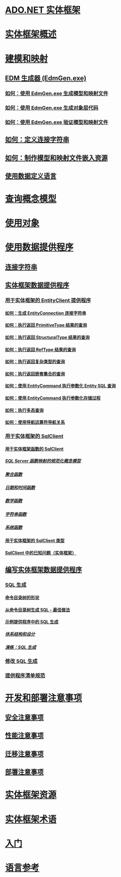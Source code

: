 # [ADO.NET 实体框架](index.md)
# [实体框架概述](overview.md)
# [建模和映射](modeling-and-mapping.md)
## [EDM 生成器 (EdmGen.exe)](edm-generator-edmgen-exe.md)
### [如何：使用 EdmGen.exe 生成模型和映射文件](how-to-use-edmgen-exe-to-generate-the-model-and-mapping-files.md)
### [如何：使用 EdmGen.exe 生成对象层代码](how-to-use-edmgen-exe-to-generate-object-layer-code.md)
### [如何：使用 EdmGen.exe 验证模型和映射文件](how-to-use-edmgen-exe-to-validate-model-and-mapping-files.md)
## [如何：定义连接字符串](how-to-define-the-connection-string.md)
## [如何：制作模型和映射文件嵌入资源](how-to-make-model-and-mapping-files-embedded-resources.md)
## [使用数据定义语言](working-with-data-definition-language.md)
# [查询概念模型](querying-a-conceptual-model.md)
# [使用对象](working-with-objects.md)
# [使用数据提供程序](working-with-data-providers.md)
## [连接字符串](connection-strings.md)
## [实体框架数据提供程序](data-providers.md)
### [用于实体框架的 EntityClient 提供程序](entityclient-provider-for-the-entity-framework.md)
#### [如何：生成 EntityConnection 连接字符串](how-to-build-an-entityconnection-connection-string.md)
#### [如何：执行返回 PrimitiveType 结果的查询](how-to-execute-a-query-that-returns-primitivetype-results.md)
#### [如何：执行返回 StructuralType 结果的查询](how-to-execute-a-query-that-returns-structuraltype-results.md)
#### [如何：执行返回 RefType 结果的查询](how-to-execute-a-query-that-returns-reftype-results.md)
#### [如何：执行返回复杂类型的查询](how-to-execute-a-query-that-returns-complex-types.md)
#### [如何：执行返回嵌套集合的查询](how-to-execute-a-query-that-returns-nested-collections.md)
#### [如何：使用 EntityCommand 执行参数化 Entity SQL 查询](how-to-execute-a-parameterized-entity-sql-query-using-entitycommand.md)
#### [如何：使用 EntityCommand 执行参数化存储过程](how-to-execute-a-parameterized-stored-procedure-using-entitycommand.md)
#### [如何：执行多态查询](how-to-execute-a-polymorphic-query.md)
#### [如何：使用导航运算符导航关系](how-to-navigate-relationships-with-the-navigate-operator.md)
### [用于实体框架的 SqlClient](sqlclient-for-the-entity-framework.md)
#### [用于实体框架函数的 SqlClient](sqlclient-for-ef-functions.md)
##### [SQL Server 函数映射的规范化概念模型](conceptual-model-canonical-to-sql-server-functions-mapping.md)
##### [聚合函数](aggregate-functions-sqlclient-for-entity-framework.md)
##### [日期和时间函数](date-and-time-functions.md)
##### [数学函数](mathematical-functions.md)
##### [字符串函数](string-functions.md)
##### [系统函数](system-functions.md)
#### [用于实体框架的 SqlClient 类型](sqlclient-for-ef-types.md)
#### [SqlClient 中的已知问题（实体框架）](known-issues-in-sqlclient-for-entity-framework.md)
## [编写实体框架数据提供程序](writing-an-ef-data-provider.md)
### [SQL 生成](sql-generation.md)
#### [命令目录树的形状](the-shape-of-the-command-trees.md)
#### [从命令目录树生成 SQL - 最佳做法](generating-sql-from-command-trees-best-practices.md)
#### [示例提供程序中的 SQL 生成](sql-generation-in-the-sample-provider.md)
##### [体系结构和设计](architecture-and-design.md)
##### [演练：SQL 生成](walkthrough-sql-generation.md)
### [修改 SQL 生成](modification-sql-generation.md)
### [提供程序清单规范](provider-manifest-specification.md)
# [开发和部署注意事项](development-and-deployment-considerations.md)
## [安全注意事项](security-considerations.md)
## [性能注意事项](performance-considerations.md)
## [迁移注意事项](migration-considerations.md)
## [部署注意事项](deployment-considerations.md)
# [实体框架资源](resources.md)
# [实体框架术语](terminology.md)
# [入门](getting-started.md)
# [语言参考](language-reference/)

